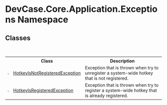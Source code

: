 # DevCase.Core.Application.Exceptions Namespace
 




## Classes
&nbsp;<table><tr><th></th><th>Class</th><th>Description</th></tr><tr><td>![Public class](media/pubclass.gif "Public class")</td><td><a href="T_DevCase_Core_Application_Exceptions_HotkeyIsNotRegisteredException">HotkeyIsNotRegisteredException</a></td><td>
Exception that is thrown when try to unregister a system-wide hotkey that is not registered.</td></tr><tr><td>![Public class](media/pubclass.gif "Public class")</td><td><a href="T_DevCase_Core_Application_Exceptions_HotkeyIsRegisteredException">HotkeyIsRegisteredException</a></td><td>
Exception that is thrown when try to register a system-wide hotkey that is already registered.</td></tr></table>&nbsp;
